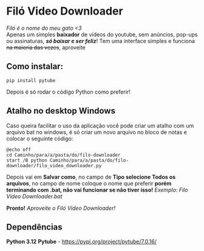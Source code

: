 # Filó Video Downloader
*Filó é o nome do meu gato <3*\
Apenas um simples **baixador** de vídeos do youtube, sem anúncios, pop-ups ou assinaturas, ***só baixar e ser feliz***!
Tem uma interface simples e funciona ~~na maioria das vezes~~, aproveite

## Como instalar:

    pip install pytube
Depois é só rodar o código Python como preferir!

## Atalho no desktop Windows
Caso queira facilitar o uso da aplicação você pode criar um atalho com um arquivo bat no windows, é só criar um novo arquivo no bloco de notas e colocar o seguinte código:

    @echo off
    cd Caminho/para/a/pasta/do/filo-downloader
    start /B python Caminho/para/a/pasta/do/filo-downloader/filo_video_downloader.py
Depois vai em **Salvar como**, no campo de **Tipo selecione Todos os arquivos**, no campo de nome coloque o nome que preferir **porém terminando com .bat, não vai funcionar se não tiver isso!**
*Exemplo: Filo Video Downloader.bat*

**Pronto!** *Aproveite o Filó Video Downloader!*

## Dependências
**Python 3.12** 
**Pytube** - https://pypi.org/project/pytube/7.0.16/

